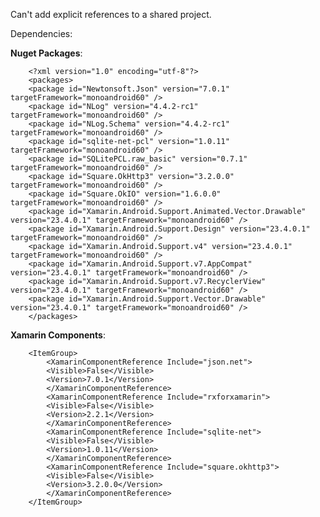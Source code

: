 Can't add explicit references to a shared project.

Dependencies:

**Nuget Packages**:

        <?xml version="1.0" encoding="utf-8"?>
        <packages>
        <package id="Newtonsoft.Json" version="7.0.1" targetFramework="monoandroid60" />
        <package id="NLog" version="4.4.2-rc1" targetFramework="monoandroid60" />
        <package id="NLog.Schema" version="4.4.2-rc1" targetFramework="monoandroid60" />
        <package id="sqlite-net-pcl" version="1.0.11" targetFramework="monoandroid60" />
        <package id="SQLitePCL.raw_basic" version="0.7.1" targetFramework="monoandroid60" />
        <package id="Square.OkHttp3" version="3.2.0.0" targetFramework="monoandroid60" />
        <package id="Square.OkIO" version="1.6.0.0" targetFramework="monoandroid60" />
        <package id="Xamarin.Android.Support.Animated.Vector.Drawable" version="23.4.0.1" targetFramework="monoandroid60" />
        <package id="Xamarin.Android.Support.Design" version="23.4.0.1" targetFramework="monoandroid60" />
        <package id="Xamarin.Android.Support.v4" version="23.4.0.1" targetFramework="monoandroid60" />
        <package id="Xamarin.Android.Support.v7.AppCompat" version="23.4.0.1" targetFramework="monoandroid60" />
        <package id="Xamarin.Android.Support.v7.RecyclerView" version="23.4.0.1" targetFramework="monoandroid60" />
        <package id="Xamarin.Android.Support.Vector.Drawable" version="23.4.0.1" targetFramework="monoandroid60" />
        </packages>

**Xamarin Components**:

        <ItemGroup>
            <XamarinComponentReference Include="json.net">
            <Visible>False</Visible>
            <Version>7.0.1</Version>
            </XamarinComponentReference>
            <XamarinComponentReference Include="rxforxamarin">
            <Visible>False</Visible>
            <Version>2.2.1</Version>
            </XamarinComponentReference>
            <XamarinComponentReference Include="sqlite-net">
            <Visible>False</Visible>
            <Version>1.0.11</Version>
            </XamarinComponentReference>
            <XamarinComponentReference Include="square.okhttp3">
            <Visible>False</Visible>
            <Version>3.2.0.0</Version>
            </XamarinComponentReference>
        </ItemGroup>